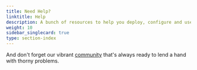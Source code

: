 ```yaml
---
title: Need Help?
linktitle: Help
description: A bunch of resources to help you deploy, configure and use Istio.
weight: 10
sidebar_singlecard: true
type: section-index
---
```


And don't forget our vibrant [community](/about/community/) that's always ready to lend a hand
with thorny problems.
